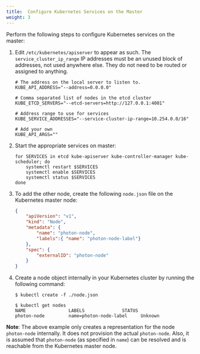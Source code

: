 ```yaml
---
title:  Configure Kubernetes Services on the Master
weight: 3
---
```


Perform the following steps to configure Kubernetes services on the master:

1. Edit `/etc/kubernetes/apiserver` to appear as such.  The `service_cluster_ip_range` IP addresses must be an unused block of addresses, not used anywhere else.  They do not need to be routed or assigned to anything.

    ```
    # The address on the local server to listen to.
    KUBE_API_ADDRESS="--address=0.0.0.0"
    
    # Comma separated list of nodes in the etcd cluster
    KUBE_ETCD_SERVERS="--etcd-servers=http://127.0.0.1:4001"
    
    # Address range to use for services
    KUBE_SERVICE_ADDRESSES="--service-cluster-ip-range=10.254.0.0/16"
    
    # Add your own
    KUBE_API_ARGS=""
    ```

1. Start the appropriate services on master:

    ```
    for SERVICES in etcd kube-apiserver kube-controller-manager kube-scheduler; do
    	systemctl restart $SERVICES
    	systemctl enable $SERVICES
    	systemctl status $SERVICES
    done
    ```

1. To add the other node, create the following `node.json` file on the Kubernetes master node:

    ```json
    {
        "apiVersion": "v1",
        "kind": "Node",
        "metadata": {
            "name": "photon-node",
            "labels":{ "name": "photon-node-label"}
        },
        "spec": {
            "externalID": "photon-node"
        }
    }
    ```
    
1. Create a node object internally in your Kubernetes cluster by running the following command:
    
    ```console
    $ kubectl create -f ./node.json
    
    $ kubectl get nodes
    NAME                LABELS              STATUS
    photon-node         name=photon-node-label     Unknown
    ```

**Note**: The above example only creates a representation for the node `photon-node` internally. It does not provision the actual `photon-node`. Also, it is assumed that `photon-node` (as specified in `name`) can be resolved and is reachable from the Kubernetes master node. 